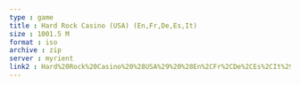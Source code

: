 ```yaml
---
type : game
title : Hard Rock Casino (USA) (En,Fr,De,Es,It)
size : 1001.5 M
format : iso
archive : zip
server : myrient
link2 : Hard%20Rock%20Casino%20%28USA%29%20%28En%2CFr%2CDe%2CEs%2CIt%29
---
```

